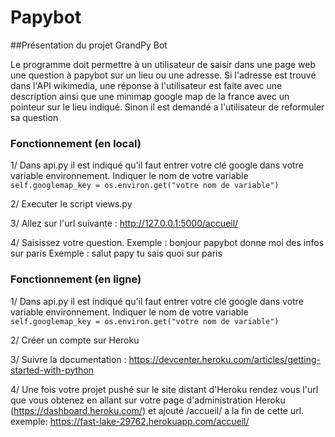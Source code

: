  Papybot
============

##Présentation du projet GrandPy Bot

Le programme doit permettre à un utilisateur de saisir dans une page web une question à
papybot sur un lieu ou une adresse.
Si l'adresse est trouvé dans l'API wikimedia, une réponse à l'utilisateur est faite avec une description
ainsi que une minimap google map de la france avec un pointeur sur le lieu indiqué.
Sinon il est demandé a l'utilisateur de reformuler sa question

### Fonctionnement (en local)

1/ Dans api.py il est indiqué qu'il faut entrer votre clé google dans votre variable environnement.
Indiquer le nom de votre variable `self.googlemap_key = os.environ.get("votre nom de variable")`

2/ Executer le script views.py

3/ Allez sur l'url suivante : http://127.0.0.1:5000/accueil/

4/ Saisissez votre question.
Exemple : bonjour papybot donne moi des infos sur paris
Exemple : salut papy tu sais quoi sur paris

### Fonctionnement (en ligne)

1/ Dans api.py il est indiqué qu'il faut entrer votre clé google dans votre variable environnement.
Indiquer le nom de votre variable `self.googlemap_key = os.environ.get("votre nom de variable")`

2/ Créer un compte sur Heroku

3/ Suivre la documentation : https://devcenter.heroku.com/articles/getting-started-with-python

4/ Une fois votre projet pushé sur le site distant d'Heroku rendez vous l'url que vous obtenez en allant
sur votre page d'administration Heroku (https://dashboard.heroku.com/) et ajouté /accueil/ a la fin de cette url.
exemple: https://fast-lake-29762.herokuapp.com/accueil/

